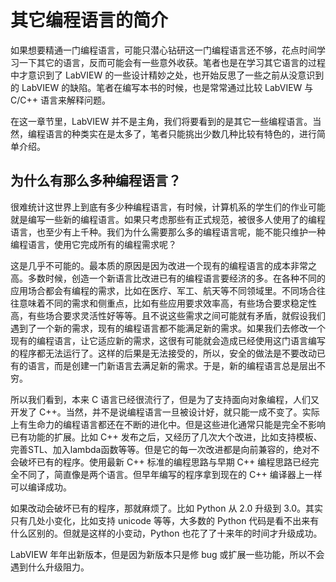 # 其它编程语言的简介

如果想要精通一门编程语言，可能只潜心钻研这一门编程语言还不够，花点时间学习一下其它的语言，反而可能会有一些意外收获。笔者也是在学习其它语言的过程中才意识到了 LabVIEW 的一些设计精妙之处，也开始反思了一些之前从没意识到的 LabVIEW 的缺陷。笔者在编写本书的时候，也是常常通过比较 LabVIEW 与 C/C++ 语言来解释问题。 

在这一章节里，LabVIEW 并不是主角，我们将要看到的是其它一些编程语言。当然，编程语言的种类实在是太多了，笔者只能挑出少数几种比较有特色的，进行简单介绍。

## 为什么有那么多种编程语言？

很难统计这世界上到底有多少种编程语言，有时候，计算机系的学生们的作业可能就是编写一些新的编程语言。如果只考虑那些有正式规范，被很多人使用了的编程语言，也至少有上千种。我们为什么需要那么多的编程语言呢，能不能只维护一种编程语言，使用它完成所有的编程需求呢？

这是几乎不可能的。最本质的原因是因为改进一个现有的编程语言的成本非常之高。多数时候，创造一个新语言比改进已有的编程语言要经济的多。在各种不同的应用场合都会有编程的需求，比如在医疗、军工、航天等不同领域里。不同场合往往意味着不同的需求和侧重点，比如有些应用要求效率高，有些场合要求稳定性高，有些场合要求灵活性好等等。且不说这些需求之间可能就有矛盾，就假设我们遇到了一个新的需求，现有的编程语言都不能满足新的需求。如果我们去修改一个现有的编程语言，让它适应新的需求，这很有可能就会造成已经使用这门语言编写的程序都无法运行了。这样的后果是无法接受的，所以，安全的做法是不要改动已有的语言，而是创建一门新语言去满足新的需求。于是，新的编程语言总是层出不穷。

所以我们看到，本来 C 语言已经很流行了，但是为了支持面向对象编程，人们又开发了 C++。当然，并不是说编程语言一旦被设计好，就只能一成不变了。实际上有生命力的编程语言都还在不断的进化中。但是这些进化通常只能是完全不影响已有功能的扩展。比如 C++ 发布之后，又经历了几次大个改进，比如支持模板、完善STL、加入lambda函数等等。但是它的每一次改进都是向前兼容的，绝对不会破坏已有的程序。使用最新 C++ 标准的编程思路与早期 C++ 编程思路已经完全不同了，简直像是两个语言。但早年编写的程序拿到现在的 C++ 编译器上一样可以编译成功。

如果改动会破坏已有的程序，那就麻烦了。比如 Python 从 2.0 升级到 3.0。其实只有几处小变化，比如支持 unicode 等等，大多数的 Python 代码是看不出来有什么区别的。但就是这样的小变动，Python 也花了了十来年的时间才升级成功。

LabVIEW 年年出新版本，但是因为新版本只是修 bug 或扩展一些功能，所以不会遇到什么升级阻力。